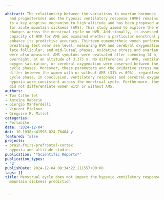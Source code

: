 ---
abstract: The relationship between the variations in ovarian hormones (i.e., estrogens
  and progesterone) and the hypoxic ventilatory response (HVR) remains unclear. HVR
  is a key adaptive mechanism to high altitude and has been proposed as a predictor
  for acute mountain sickness (AMS). This study aimed to explore the effects of hormonal
  changes across the menstrual cycle on HVR. Additionally, it assessed the predictive
  capacity of HVR for AMS and examined whether a particular menstrual phase could
  enhance its predictive accuracy. Thirteen eumenorrheic women performed a pure nitrogen
  breathing test near sea level, measuring HVR and cerebral oxygenation in early follicular,
  late follicular, and mid-luteal phases. Oxidative stress and ovarian hormone levels
  were also measured. AMS symptoms were evaluated after spending 14 h, including one
  overnight, at an altitude of 3,375 m. No differences in HVR, ventilation, peripheral
  oxygen saturation, or cerebral oxygenation were observed between the three menstrual
  cycle phases. Moreover, these parameters and the oxidative stress markers did not
  differ between the women with or without AMS (31% vs 69%), regardless of the menstrual
  cycle phase. In conclusion, ventilatory responses and cerebral oxygenation in normobaric
  hypoxia were consistent across the menstrual cycle. Furthermore, these parameters
  did not differentiate women with or without AMS.
authors:
- Tom Citherlet
- Antoine Raberin
- Giorgio Manferdelli
- Vincent Pialoux
- Grégoire P. Millet
categories:
- PortaLite
date: '2024-12-04'
doi: 10.1038/s41598-024-76404-y
featured: false
projects:
- brain-fnirs-prefrontal-cortex
- hypoxia-and-altitude-studies
publication: '*Scientific Reports*'
publication_types:
- '2'
publishDate: 2024-12-04 08:34:22.211557+00:00
tags: []
title: Menstrual cycle does not impact the hypoxic ventilatory response and acute
  mountain sickness prediction

---
